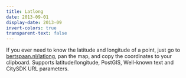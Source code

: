 ```yaml
---
title: Latlong
date: 2013-09-01
display-date: 2013-09
invert-colors: true
transparent-text: false
---
```


<section>
  <span>
    If you ever need to know the latitude and longitude of a point, just go to <a href="http://bertspaan.nl/latlong/">bertspaan.nl/latlong</a>, pan the map, and copy the coordinates to your clipboard. Supports latitude/longitude, PostGIS, Well-known text and CitySDK URL parameters.
  </span>
</section>
